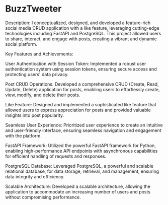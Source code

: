 # BuzzTweeter
Description:
I conceptualized, designed, and developed a feature-rich social media CRUD application with a like feature, leveraging cutting-edge technologies including FastAPI and PostgreSQL. This project allowed users to share, interact, and engage with posts, creating a vibrant and dynamic social platform.

Key Features and Achievements:

User Authentication with Session Token: Implemented a robust user authentication system using session tokens, ensuring secure access and protecting users' data privacy.

Post CRUD Operations: Developed a comprehensive CRUD (Create, Read, Update, Delete) application for posts, enabling users to effortlessly create, view, modify, and delete their posts.

Like Feature: Designed and implemented a sophisticated like feature that allowed users to express appreciation for posts and provided valuable insights into post popularity.

Seamless User Experience: Prioritized user experience to create an intuitive and user-friendly interface, ensuring seamless navigation and engagement with the platform.

FastAPI Framework: Utilized the powerful FastAPI framework for Python, enabling high-performance API endpoints with asynchronous capabilities for efficient handling of requests and responses.

PostgreSQL Database: Leveraged PostgreSQL, a powerful and scalable relational database, for data storage, retrieval, and management, ensuring data integrity and efficiency.

Scalable Architecture: Developed a scalable architecture, allowing the application to accommodate an increasing number of users and posts without compromising performance.
